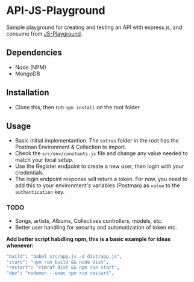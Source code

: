 # API-JS-Playground

Sample playground for creating and testing an API with express.js, and consume from [JS-Playground](https://github.com/CatinhoCR/ES6-Playground).

## Dependencies

- Node (NPM)
- MongoDB

## Installation

- Clone this, then run `npm install` on the root folder.

## Usage

- Basic initial implementantion. The `extras` folder in the root has the Postman Environment & Collection to import.
- Check the `src/env/constants.js` file and change any value needed to match your local setup.
- Use the Register endpoint to create a new user, then login with your credentials.
- The login endpoint response will return a token. For now, you need to add this to your environment's variables (Postman) as `value` to the `authentication` key.

### TODO

- Songs, artists, Albums, Collectives controllers, models, etc.
- Better user handling for security and automatization of token etc.

**Add better script habdling npm, this is a basic example for ideas whenever:**

```bash
"build": "babel src/app.js -d dist/app.js",
"start": "npm run build && node dist",
"restart": "rimraf dist && npm run start",
"dev": "nodemon --exec npm run restart",
```

